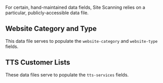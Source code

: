 For certain, hand-maintained data fields, Site Scanning relies on a particular, publicly-accessible data file.  

## Website Category and Type

This data file serves to populate the `website-category` and `website-type` fields.  

## TTS Customer Lists

These data files serve to populate the `tts-services` fields.  









